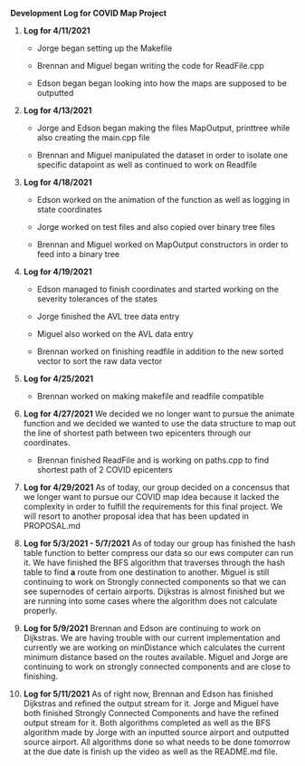 **Development Log for COVID Map Project**

1. **Log for 4/11/2021**
    * Jorge began setting up the Makefile
    
    * Brennan and Miguel began writing the code for ReadFile.cpp

    * Edson began began looking into how the maps are supposed to be outputted

1. **Log for 4/13/2021**
    * Jorge and Edson began making the files MapOutput, printtree while also creating the main.cpp file

    * Brennan and Miguel manipulated the dataset in order to isolate one specific datapoint as well as continued to work on Readfile

1. **Log for 4/18/2021**
    * Edson worked on the animation of the function as well as logging in state coordinates

    * Jorge worked on test files and also copied over binary tree files

    * Brennan and Miguel worked on MapOutput constructors in order to feed into a binary tree

1. **Log for 4/19/2021** 
    * Edson managed to finish coordinates and started working on the severity tolerances of the states

    * Jorge finished the AVL tree data entry

    * Miguel also worked on the AVL data entry

    * Brennan worked on finishing readfile in addition to the new sorted vector to sort the raw data vector

1. **Log for 4/25/2021**
    * Brennan worked on making makefile and readfile compatible

1. **Log for 4/27/2021**
    We decided we no longer want to pursue the animate function and we decided we wanted to use the data structure to map out the line of shortest
    path between two epicenters through our coordinates.
    * Brennan finished ReadFile and is working on paths.cpp to find shortest path of 2 COVID epicenters

1. **Log for 4/29/2021**
    As of today, our group decided on a concensus that we longer want to pursue our COVID map idea because it lacked the complexity in order to fulfill the requirements for this final project. We will resort to another proposal idea that has been updated in PROPOSAL.md

1. **Log for 5/3/2021 - 5/7/2021**
    As of today our group has finished the hash table function to better compress our data so our ews computer can run it. We have finished the BFS algorithm that traverses through the hash table to find **a** route from one destination to another. Miguel is still continuing to work on Strongly connected components so that we can see supernodes of certain airports. Dijkstras is almost finished but we are running into some cases where the algorithm does not calculate properly.

1. **Log for 5/9/2021**
    Brennan and Edson are continuing to work on Dijkstras. We are having trouble with our current implementation and currently we are working on minDistance which calculates the current minimum distance based on the routes available.
    Miguel and Jorge are continuing to work on strongly connected components and are close to finishing.

1. **Log for 5/11/2021**
    As of right now, Brennan and Edson has finished Dijkstras and refined the output stream for it. Jorge and Miguel have both finished Strongly Connected Components and have the refined output stream for it. Both algorithms completed as well as the BFS algorithm made by Jorge with an inputted source airport and outputted source airport. All algorithms done so what needs to be done tomorrow at the due date is finish up the video as well as the README.md file.
